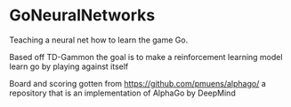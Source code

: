 # GoNeuralNetworks
Teaching a neural net how to learn the game Go.

Based off TD-Gammon the goal is to make a reinforcement learning model learn go by playing against itself

Board and scoring gotten from https://github.com/pmuens/alphago/ a repository that is an implementation of AlphaGo by DeepMind
